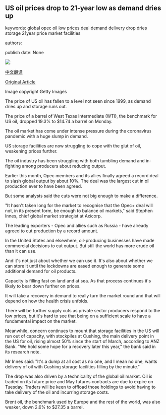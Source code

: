 ## US oil prices drop to 21-year low as demand dries up

keywords: global opec oil low prices deal demand delivery drop dries storage 21year price market facilities

authors: 

publish date: None

![](https://ichef.bbci.co.uk/news/1024/branded_news/131CC/production/_111148287_oilpump_getty.jpg)

[中文翻译](US%20oil%20prices%20drop%20to%2021-year%20low%20as%20demand%20dries%20up_zh.md)

[Original Article](https://www.bbc.com/news/business-52350082)

Image copyright Getty Images

The price of US oil has fallen to a level not seen since 1999, as demand dries up and storage runs out.

The price of a barrel of West Texas Intermediate (WTI), the benchmark for US oil, dropped 19.3% to $14.74 a barrel on Monday.

The oil market has come under intense pressure during the coronavirus pandemic with a huge slump in demand.

US storage facilities are now struggling to cope with the glut of oil, weakening prices further.

The oil industry has been struggling with both tumbling demand and in-fighting among producers about reducing output.

Earlier this month, Opec members and its allies finally agreed a record deal to slash global output by about 10%. The deal was the largest cut in oil production ever to have been agreed.

But some analysts said the cuts were not big enough to make a difference.

"It hasn't taken long for the market to recognise that the Opec+ deal will not, in its present form, be enough to balance oil markets," said Stephen Innes, chief global market strategist at Axicorp.

The leading exporters - Opec and allies such as Russia - have already agreed to cut production by a record amount.

In the United States and elsewhere, oil-producing businesses have made commercial decisions to cut output. But still the world has more crude oil than it can use.

And it's not just about whether we can use it. It's also about whether we can store it until the lockdowns are eased enough to generate some additional demand for oil products.

Capacity is filling fast on land and at sea. As that process continues it's likely to bear down further on prices.

It will take a recovery in demand to really turn the market round and that will depend on how the health crisis unfolds.

There will be further supply cuts as private sector producers respond to the low prices, but it's hard to see that being on a sufficient scale to have a fundamental impact on the market.

Meanwhile, concern continues to mount that storage facilities in the US will run out of capacity, with stockpiles at Cushing, the main delivery point in the US for oil, rising almost 50% since the start of March, according to ANZ Bank. "We hold some hope for a recovery later this year," the bank said in its research note.

Mr Innes said: "It's a dump at all cost as no one, and I mean no one, wants delivery of oil with Cushing storage facilities filling by the minute."

The drop was also driven by a technicality of the global oil market. Oil is traded on its future price and May futures contracts are due to expire on Tuesday. Traders will be keen to offload those holdings to avoid having to take delivery of the oil and incurring storage costs.

Brent oil, the benchmark used by Europe and the rest of the world, was also weaker, down 2.6% to $27.35 a barrel.